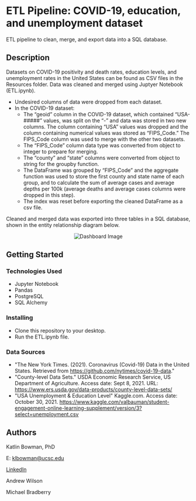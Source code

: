 # ETL Pipeline: COVID-19, education, and unemployment dataset

ETL pipeline to clean, merge, and export data into a SQL database. 

## Description
Datasets on COVID-19 positivity and death rates, education levels, and unemployment rates in the United States can be found as CSV files in the Resources folder. Data was cleaned and merged using Juptyer Notebook (ETL.ipynb).
  -	Undesired columns of data were dropped from each dataset.
  -	In the COVID-19 dataset:
    -	The “geoid” column in the COVID-19 dataset, which contained “USA-#####” values, was split on the “-” and data was stored in two new columns. The column containing “USA” values was dropped and the column containing numerical values was stored as “FIPS_Code.” The FIPS_Code column was used to merge with the other two datasets. 
    -	The “FIPS_Code” column data type was converted from object to integer to prepare for merging. 
    -	The “county” and “state” columns were converted from object to string for the groupby function.
    -	The DataFrame was grouped by “FIPS_Code” and the aggregate function was used to store the first county and state name of each group, and to calculate the sum of average cases and average depths per 100k (average deaths and average cases columns were dropped in this step).
    -	The index was reset before exporting the cleaned DataFrame as a csv file.

Cleaned and merged data was exported into three tables in a SQL database, shown in the entity relationship diagram below.
<p align="center">
  <img src="https://user-images.githubusercontent.com/74067302/140006516-782eb396-fc9a-480e-99ad-94799a18912b.png" alt="Dashboard Image"/>
</p>

## Getting Started

### Technologies Used 

* Jupyter Notebook
* Pandas
* PostgreSQL
* SQL Alchemy 

### Installing

* Clone this repository to your desktop.
* Run the ETL.ipynb file.

### Data Sources
* "The New York Times. (2021). Coronavirus (Covid-19) Data in the United States. Retrieved from https://github.com/nytimes/covid-19-data."
* "County-level Data Sets." USDA Economic Research Service, US Department of Agriculture. Access date: Sept 8, 2021. URL: https://www.ers.usda.gov/data-products/county-level-data-sets/
* "USA Unemployment & Education Level" Kaggle.com. Access date: October 30, 2021. https://www.kaggle.com/valbauman/student-engagement-online-learning-supplement/version/3?select=unemployment.csv

## Authors

Katlin Bowman, PhD

E: klbowman@ucsc.edu

[LinkedIn](https://www.linkedin.com/in/katlin-bowman/)

Andrew Wilson

Michael Bradberry
